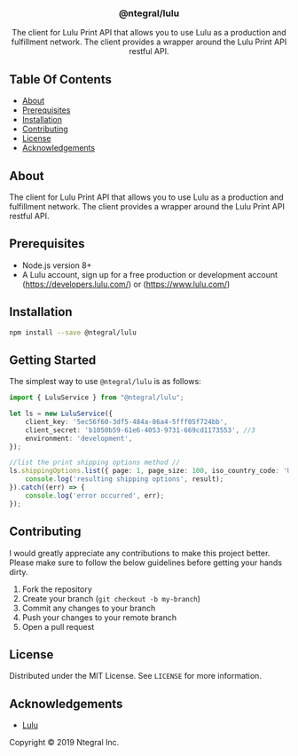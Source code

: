 <p align="center">
  <h3 align="center">
    @ntegral/lulu
  </h3>

  <p align="center">
    The client for Lulu Print API that allows you to use Lulu as a production and fulfillment network. The client provides
    a wrapper around the Lulu Print API restful API.
  </p>
</p>

## Table Of Contents

- [About](#about)
- [Prerequisites](#prerequisites)
- [Installation](#installation)
- [Contributing](#contributing)
- [License](#license)
- [Acknowledgements](#acknowledgements)


## About

The client for Lulu Print API that allows you to use Lulu as a production and fulfillment network. The client provides
a wrapper around the Lulu Print API restful API.

## Prerequisites

- Node.js version 8+
- A Lulu account, sign up for a free production or development account (https://developers.lulu.com/) or (https://www.lulu.com/)


## Installation

```bash
npm install --save @ntegral/lulu
```

## Getting Started

The simplest way to use `@ntegral/lulu` is as follows:

```typescript
import { LuluService } from "@ntegral/lulu";

let ls = new LuluService({
    client_key: '5ec56f60-3df5-484a-86a4-5fff05f724bb',
    client_secret: 'b1050b59-61e6-4053-9731-669cd1173553', //3
    environment: 'development',
});

//list the print shipping options method //
ls.shippingOptions.list({ page: 1, page_size: 100, iso_country_code: 'US' }).then((result) => {
    console.log('resulting shipping options', result);
}).catch((err) => {
    console.log('error occurred', err);
});
```

## Contributing

I would greatly appreciate any contributions to make this project better. Please
make sure to follow the below guidelines before getting your hands dirty.

1. Fork the repository
2. Create your branch (`git checkout -b my-branch`)
3. Commit any changes to your branch
4. Push your changes to your remote branch
5. Open a pull request

## License

Distributed under the MIT License. See `LICENSE` for more information.

## Acknowledgements

- [Lulu](https://www.lulu.com)

Copyright &copy; 2019 Ntegral Inc.